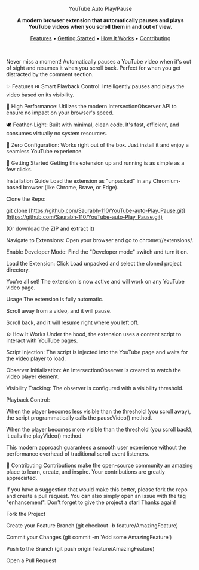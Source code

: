 <div align="center">

<!-- <img src="https://www.google.com/search?q=https://placehold.co/600x200/2F3136/FFFFFF%3Ftext%3DYouTube%2BAuto%2BPlay/Pause%26font%3Dlato" alt="Project Banner"> -->

YouTube Auto Play/Pause
<p>
<strong>A modern browser extension that automatically pauses and plays YouTube videos when you scroll them in and out of view.</strong>
</p>

<p>
<a href="#-features">Features</a> •
<a href="#-getting-started">Getting Started</a> •
<a href="#-how-it-works">How It Works</a> •
<a href="#-contributing">Contributing</a>
</p>


<br>

</div>

Never miss a moment! Automatically pauses a YouTube video when it's out of sight and resumes it when you scroll back. Perfect for when you get distracted by the comment section.

✨ Features
⏯️ Smart Playback Control: Intelligently pauses and plays the video based on its visibility.

🚀 High Performance: Utilizes the modern IntersectionObserver API to ensure no impact on your browser's speed.

🕊️ Feather-Light: Built with minimal, clean code. It's fast, efficient, and consumes virtually no system resources.

🧩 Zero Configuration: Works right out of the box. Just install it and enjoy a seamless YouTube experience.

🚀 Getting Started
Getting this extension up and running is as simple as a few clicks.

Installation Guide
Load the extension as "unpacked" in any Chromium-based browser (like Chrome, Brave, or Edge).

Clone the Repo:

git clone [https://github.com/Saurabh-110/YouTube-auto-Play_Pause.git](https://github.com/Saurabh-110/YouTube-auto-Play_Pause.git)

(Or download the ZIP and extract it)

Navigate to Extensions: Open your browser and go to chrome://extensions/.

Enable Developer Mode: Find the "Developer mode" switch and turn it on.

Load the Extension: Click Load unpacked and select the cloned project directory.

You're all set! The extension is now active and will work on any YouTube video page.

Usage
The extension is fully automatic.

Scroll away from a video, and it will pause.

Scroll back, and it will resume right where you left off.

⚙️ How It Works
Under the hood, the extension uses a content script to interact with YouTube pages.

Script Injection: The script is injected into the YouTube page and waits for the video player to load.

Observer Initialization: An IntersectionObserver is created to watch the video player element.

Visibility Tracking: The observer is configured with a visibility threshold.

Playback Control:

When the player becomes less visible than the threshold (you scroll away), the script programmatically calls the pauseVideo() method.

When the player becomes more visible than the threshold (you scroll back), it calls the playVideo() method.

This modern approach guarantees a smooth user experience without the performance overhead of traditional scroll event listeners.

🤝 Contributing
Contributions make the open-source community an amazing place to learn, create, and inspire. Your contributions are greatly appreciated.

If you have a suggestion that would make this better, please fork the repo and create a pull request. You can also simply open an issue with the tag "enhancement". Don't forget to give the project a star! Thanks again!

Fork the Project

Create your Feature Branch (git checkout -b feature/AmazingFeature)

Commit your Changes (git commit -m 'Add some AmazingFeature')

Push to the Branch (git push origin feature/AmazingFeature)

Open a Pull Request

